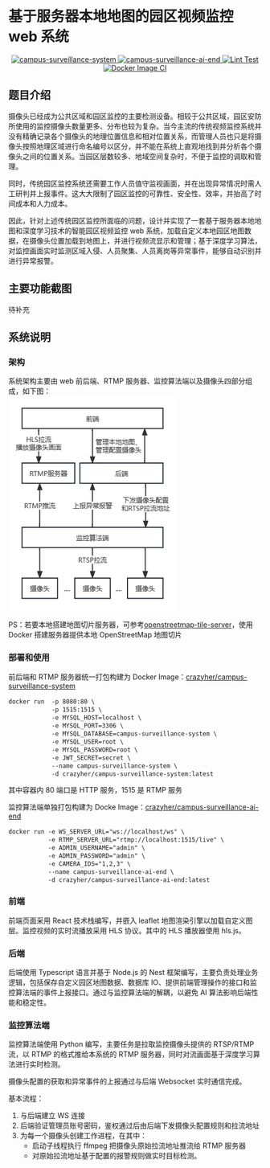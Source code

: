 # 基于服务器本地地图的园区视频监控 web 系统

<p align="center">
  <a href="https://hub.docker.com/r/crazyher/campus-surveillance-system">
    <img src="https://img.shields.io/docker/v/crazyher/campus-surveillance-system?label=campus-surveillance-system" alt="campus-surveillance-system"/>
  </a>

  <a href="https://hub.docker.com/r/crazyher/campus-surveillance-ai-end">
    <img src="https://img.shields.io/docker/v/crazyher/campus-surveillance-ai-end?label=campus-surveillance-ai-end" alt="campus-surveillance-ai-end"/>
  </a>

  <a href="https://github.com/CrazyHer/campus-surveillance-system/actions/workflows/lint.yaml">
    <img src="https://github.com/CrazyHer/campus-surveillance-system/actions/workflows/lint.yaml/badge.svg" alt="Lint Test"/>
  </a>

  <a href="https://github.com/CrazyHer/campus-surveillance-system/actions/workflows/docker-image.yaml">
    <img src="https://github.com/CrazyHer/campus-surveillance-system/actions/workflows/docker-image.yaml/badge.svg" alt="Docker Image CI"/>
  </a>

</p>

## 题目介绍

摄像头已经成为公共区域和园区监控的主要检测设备。相较于公共区域，园区安防所使用的监控摄像头数量更多、分布也较为复杂。当今主流的传统视频监控系统并没有精确记录各个摄像头的地理位置信息和相对位置关系，而管理人员也只是将摄像头按照地理区域进行命名编号以区分，并不能在系统上直观地找到并分析各个摄像头之间的位置关系。当园区层数较多、地域空间复杂时，不便于监控的调取和管理。

同时，传统园区监控系统还需要工作人员值守监视画面，并在出现异常情况时需人工研判并上报事件。这大大限制了园区监控的可靠性、安全性、效率，并抬高了时间成本和人力成本。

因此，针对上述传统园区监控所面临的问题，设计并实现了一套基于服务器本地地图和深度学习技术的智能园区视频监控 web 系统，加载自定义本地园区地图数据，在摄像头位置加载到地图上，并进行视频流显示和管理；基于深度学习算法，对监控画面实时监测区域入侵、人员聚集、人员离岗等异常事件，能够自动识别并进行异常报警。

## 主要功能截图

待补充

## 系统说明

### 架构

系统架构主要由 web 前后端、RTMP 服务器、监控算法端以及摄像头四部分组成，如下图：  
![系统架构图](docs/system-framework.png)

PS：若要本地搭建地图切片服务器，可参考[openstreetmap-tile-server](https://github.com/Overv/openstreetmap-tile-server)，使用 Docker 搭建服务器提供本地 OpenStreetMap 地图切片

### 部署和使用

前后端和 RTMP 服务器统一打包构建为 Docker Image：[crazyher/campus-surveillance-system](https://hub.docker.com/repository/docker/crazyher/campus-surveillance-system)

```shell
docker run  -p 8080:80 \
            -p 1515:1515 \
            -e MYSQL_HOST=localhost \
            -e MYSQL_PORT=3306 \
            -e MYSQL_DATABASE=campus-surveillance-system \
            -e MYSQL_USER=root \
            -e MYSQL_PASSWORD=root \
            -e JWT_SECRET=secret \
            --name campus-surveillance-system \
            -d crazyher/campus-surveillance-system:latest
```

其中容器内 80 端口是 HTTP 服务，1515 是 RTMP 服务

监控算法端单独打包构建为 Docke Image：[crazyher/campus-surveillance-ai-end](https://hub.docker.com/repository/docker/crazyher/campus-surveillance-ai-end/general)

```shell
docker run -e WS_SERVER_URL="ws://localhost/ws" \
           -e RTMP_SERVER_URL="rtmp://localhost:1515/live" \
           -e ADMIN_USERNAME="admin" \
           -e ADMIN_PASSWORD="admin" \
           -e CAMERA_IDS="1,2,3" \
           --name campus-surveillance-ai-end \
           -d crazyher/campus-surveillance-ai-end:latest
```

### 前端

前端页面采用 React 技术栈编写，并嵌入 leaflet 地图渲染引擎以加载自定义图层。监控视频的实时流播放采用 HLS 协议。其中的 HLS 播放器使用 hls.js。

### 后端

后端使用 Typescript 语言并基于 Node.js 的 Nest 框架编写，主要负责处理业务逻辑，包括保存自定义园区地图数据、数据库 IO、提供前端管理操作的接口和监控算法端的事件上报接口。通过与监控算法端的解耦，以避免 AI 算法影响后端性能和稳定性。

### 监控算法端

监控算法端使用 Python 编写，主要任务是拉取监控摄像头提供的 RTSP/RTMP 流，以 RTMP 的格式推给本系统的 RTMP 服务器，同时对流画面基于深度学习算法进行实时检测。

摄像头配置的获取和异常事件的上报通过与后端 Websocket 实时通信完成。

基本流程：

1. 与后端建立 WS 连接
2. 后端验证管理员账号密码，鉴权通过后由后端下发摄像头配置规则和拉流地址
3. 为每一个摄像头创建工作进程，在其中：
   - 启动子线程执行 ffmpeg 把摄像头原始拉流地址推流给 RTMP 服务器
   - 对原始拉流地址基于配置的报警规则做实时目标检测。
